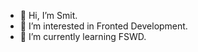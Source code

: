 - 👋 Hi, I’m Smit.
- 👀 I’m interested in Fronted Development.
- 🌱 I’m currently learning FSWD. 


<!---
smit-021/smit-021 is a ✨ special ✨ repository because its `README.md` (this file) appears on your GitHub profile.
You can click the Preview link to take a look at your changes.
--->
